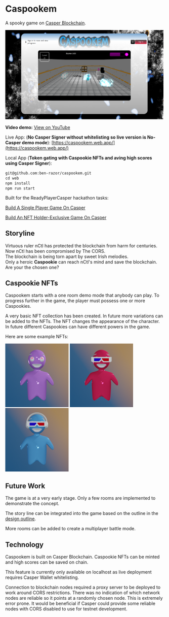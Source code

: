 # Caspookem

A spooky game on [Casper Blockchain](https://casperlabs.io/).  

<img src="https://github.com/ben-razor/caspookem/blob/main/artwork/render/game/screens/1-screenshot-demo-1.png" width="500"/>

**Video demo:** [View on YouTube](https://youtu.be/5f1jSMXxoNY)

Live App: (**No Casper Signer without whitelisting so live version is No-Casper demo mode**): [https://caspookem.web.app/](https://caspookem.web.app/)

Local App (**Token gating with Caspookie NFTs and aving high scores using Casper Signer**):  
```
git@github.com:ben-razor/caspookem.git
cd web
npm install
npm run start
```

Built for the ReadyPlayerCasper hackathon tasks:

[Build A Single Player Game On Casper](https://gitcoin.co/issue/casper-network/ready-player-casper-gitcoin/1/100028589)  

[Build An NFT Holder-Exclusive Game On Casper](https://gitcoin.co/issue/casper-network/ready-player-casper-gitcoin/6/100028603)  

## Storyline

Virtuous ruler nCtl has protected the blockchain from harm for centuries.  
Now nCtl has been compromised by The CORS.  
The blockchain is being torn apart by sweet Irish melodies.  
Only a heroic **Caspookie** can reach nCtl's mind and save the blockchain.  
Are your the chosen one?  

## Caspookie NFTs

Caspookem starts with a one room demo mode that anybody can play. To progress further in the game, the player must possess one or more Caspookies.  

A very basic NFT collection has been created. In future more variations can be added to the NFTs. The NFT changes the appearance of the character. In future different Caspookies can have different powers in the game.  

Here are some example NFTs:

![15](https://github.com/ben-razor/caspookem/blob/main/artwork/render/nft/v1/img/15.png)
![71](https://github.com/ben-razor/caspookem/blob/main/artwork/render/nft/v1/img/71.png)
![72](https://github.com/ben-razor/caspookem/blob/main/artwork/render/nft/v1/img/72.png)

## Future Work

The game is at a very early stage. Only a few rooms are implemented to demonstrate the concept.  

The story line can be integrated into the game based on the outline in the [design outline](https://github.com/ben-razor/caspookem/blob/main/nctl-vs-cors.md).  

More rooms can be added to create a multiplayer battle mode.  

## Technology

Caspookem is built on Casper Blockchain.  Caspookie NFTs can be minted and high scores can be saved on chain.  

This feature is currently only available on localhost as live deployment requires Casper Wallet whitelisting.  

Connection to blockchain nodes required a proxy server to be deployed to work around CORS restrictions. There was no indication of which network nodes are reliable so it points at a randomly chosen node. This is extremely error prone. It would be beneficial if Casper could provide some reliable nodes with CORS disabled to use for testnet development.  

